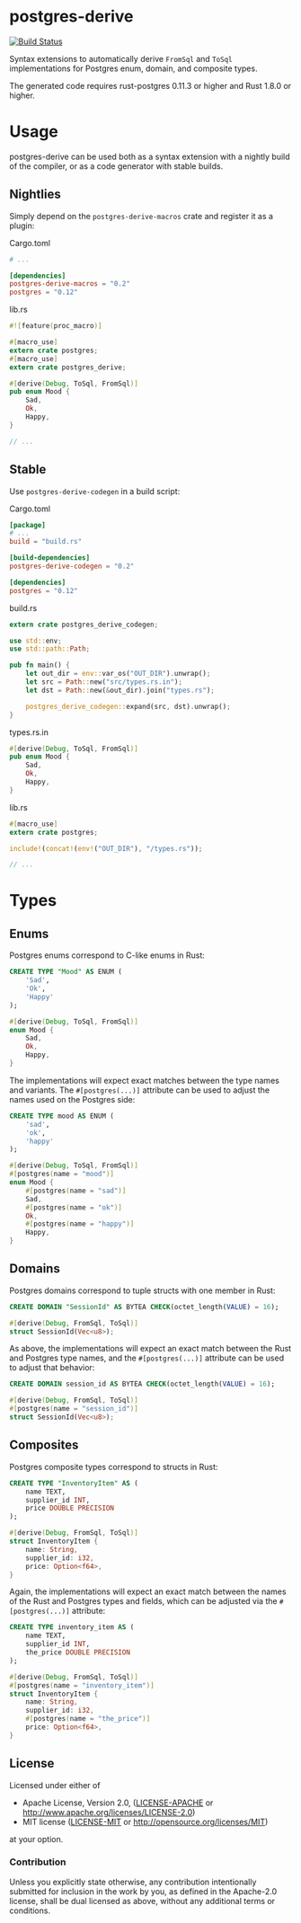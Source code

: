 # postgres-derive

[![Build Status](https://travis-ci.org/sfackler/rust-postgres-derive.svg?branch=master)](https://travis-ci.org/sfackler/rust-postgres-derive)

Syntax extensions to automatically derive `FromSql` and `ToSql` implementations for Postgres enum,
domain, and composite types.

The generated code requires rust-postgres 0.11.3 or higher and Rust 1.8.0 or higher.

# Usage

postgres-derive can be used both as a syntax extension with a nightly build of the compiler, or
as a code generator with stable builds.

## Nightlies

Simply depend on the `postgres-derive-macros` crate and register it as a plugin:


Cargo.toml
```toml
# ...

[dependencies]
postgres-derive-macros = "0.2"
postgres = "0.12"
```

lib.rs
```rust
#![feature(proc_macro)]

#[macro_use]
extern crate postgres;
#[macro_use]
extern crate postgres_derive;

#[derive(Debug, ToSql, FromSql)]
pub enum Mood {
    Sad,
    Ok,
    Happy,
}

// ...
```

## Stable

Use `postgres-derive-codegen` in a build script:

Cargo.toml
```toml
[package]
# ...
build = "build.rs"

[build-dependencies]
postgres-derive-codegen = "0.2"

[dependencies]
postgres = "0.12"
```

build.rs
```rust
extern crate postgres_derive_codegen;

use std::env;
use std::path::Path;

pub fn main() {
    let out_dir = env::var_os("OUT_DIR").unwrap();
    let src = Path::new("src/types.rs.in");
    let dst = Path::new(&out_dir).join("types.rs");

    postgres_derive_codegen::expand(src, dst).unwrap();
}
```

types.rs.in
```rust
#[derive(Debug, ToSql, FromSql)]
pub enum Mood {
    Sad,
    Ok,
    Happy,
}
```

lib.rs
```rust
#[macro_use]
extern crate postgres;

include!(concat!(env!("OUT_DIR"), "/types.rs"));

// ...
```

# Types

## Enums

Postgres enums correspond to C-like enums in Rust:

```sql
CREATE TYPE "Mood" AS ENUM (
    'Sad',
    'Ok',
    'Happy'
);
```

```rust
#[derive(Debug, ToSql, FromSql)]
enum Mood {
    Sad,
    Ok,
    Happy,
}
```

The implementations will expect exact matches between the type names and variants. The
`#[postgres(...)]` attribute can be used to adjust the names used on the Postgres side:

```sql
CREATE TYPE mood AS ENUM (
    'sad',
    'ok',
    'happy'
);
```

```rust
#[derive(Debug, ToSql, FromSql)]
#[postgres(name = "mood")]
enum Mood {
    #[postgres(name = "sad")]
    Sad,
    #[postgres(name = "ok")]
    Ok,
    #[postgres(name = "happy")]
    Happy,
}
```

## Domains

Postgres domains correspond to tuple structs with one member in Rust:

```sql
CREATE DOMAIN "SessionId" AS BYTEA CHECK(octet_length(VALUE) = 16);
```

```rust
#[derive(Debug, FromSql, ToSql)]
struct SessionId(Vec<u8>);
```

As above, the implementations will expect an exact match between the Rust and Postgres type names,
and the `#[postgres(...)]` attribute can be used to adjust that behavior:

```sql
CREATE DOMAIN session_id AS BYTEA CHECK(octet_length(VALUE) = 16);
```

```rust
#[derive(Debug, FromSql, ToSql)]
#[postgres(name = "session_id")]
struct SessionId(Vec<u8>);
```

## Composites

Postgres composite types correspond to structs in Rust:

```sql
CREATE TYPE "InventoryItem" AS (
    name TEXT,
    supplier_id INT,
    price DOUBLE PRECISION
);
```

```rust
#[derive(Debug, FromSql, ToSql)]
struct InventoryItem {
    name: String,
    supplier_id: i32,
    price: Option<f64>,
}
```

Again, the implementations will expect an exact match between the names of the Rust and Postgres
types and fields, which can be adjusted via the `#[postgres(...)]` attribute:


```sql
CREATE TYPE inventory_item AS (
    name TEXT,
    supplier_id INT,
    the_price DOUBLE PRECISION
);
```

```rust
#[derive(Debug, FromSql, ToSql)]
#[postgres(name = "inventory_item")]
struct InventoryItem {
    name: String,
    supplier_id: i32,
    #[postgres(name = "the_price")]
    price: Option<f64>,
}
```

## License

Licensed under either of

 * Apache License, Version 2.0, ([LICENSE-APACHE](LICENSE-APACHE) or http://www.apache.org/licenses/LICENSE-2.0)
 * MIT license ([LICENSE-MIT](LICENSE-MIT) or http://opensource.org/licenses/MIT)

at your option.

### Contribution

Unless you explicitly state otherwise, any contribution intentionally
submitted for inclusion in the work by you, as defined in the Apache-2.0
license, shall be dual licensed as above, without any additional terms or
conditions.
